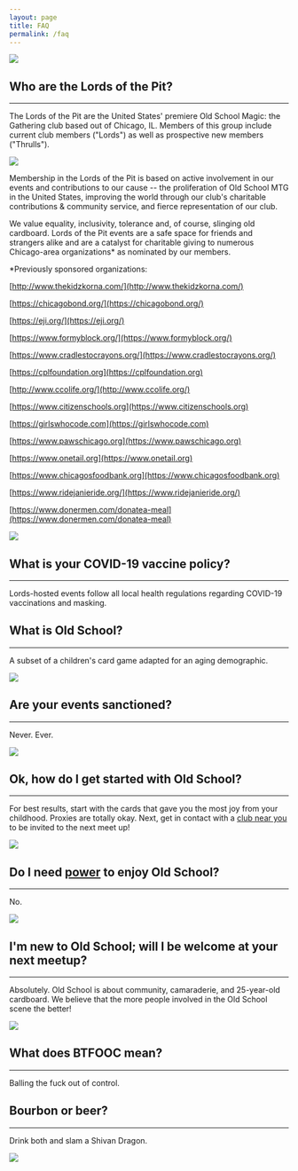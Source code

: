 ```yaml
---
layout: page
title: FAQ
permalink: /faq
---
```


![](/assets/images/site/faq.jpg)

## Who are the Lords of the Pit?

---

The Lords of the Pit are the United States' premiere Old School Magic: the Gathering club based out of Chicago, IL. Members of this group include current club members ("Lords") as well as prospective new members ("Thrulls").

![](/assets/images/2019/08/lotp.jpg)

Membership in the Lords of the Pit is based on active involvement in our events and contributions to our cause -- the proliferation of Old School MTG in the United States, improving the world through our club's charitable contributions & community service, and fierce representation of our club.

We value equality, inclusivity, tolerance and, of course, slinging old cardboard. Lords of the Pit events are a safe space for friends and strangers alike and are a catalyst for charitable giving to numerous Chicago-area organizations* as nominated by our members.

*Previously sponsored organizations:

[http://www.thekidzkorna.com/](http://www.thekidzkorna.com/)

[https://chicagobond.org/](https://chicagobond.org/)

[https://eji.org/](https://eji.org/)

[https://www.formyblock.org/](https://www.formyblock.org/)

[https://www.cradlestocrayons.org/](https://www.cradlestocrayons.org/)

[https://cplfoundation.org](https://cplfoundation.org)

[http://www.ccolife.org/](http://www.ccolife.org/)

[https://www.citizenschools.org](https://www.citizenschools.org)

[https://girlswhocode.com](https://girlswhocode.com)

[https://www.pawschicago.org](https://www.pawschicago.org)

[https://www.onetail.org](https://www.onetail.org)

[https://www.chicagosfoodbank.org](https://www.chicagosfoodbank.org)

[https://www.ridejanieride.org/](https://www.ridejanieride.org/)

[https://www.donermen.com/donatea-meal](https://www.donermen.com/donatea-meal)

![](/assets/images/2019/09/OSPB19LOTPFront.jpg)

## What is your COVID-19 vaccine policy?

---

Lords-hosted events follow all local health regulations regarding COVID-19 vaccinations and masking.

## What is Old School?

---

A subset of a children's card game adapted for an aging demographic.

![](/assets/images/2019/11/IMG_20191109_154113-1.jpg)

## Are your events sanctioned?

---

Never. Ever.

![](/assets/images/2023/newlords.jpg)

## Ok, how do I get started with Old School?

---

For best results, start with the cards that gave you the most joy from your childhood. Proxies are totally okay. Next, get in contact with a [club near you](/clubs) to be invited to the next meet up!

![](/assets/images/site/boiler-room.jpg)


## Do I need [power](https://en.wikipedia.org/wiki/Power_Nine) to enjoy Old School?

---

No.

![](/assets/images/2019/11/IMG_7946.jpg)

## I'm new to Old School; will I be welcome at your next meetup?

---

Absolutely. Old School is about community, camaraderie, and 25-year-old cardboard. We believe that the more people involved in the Old School scene the better!

![](/assets/images/2019/11/IMG-4935.JPG.png)

## What does BTFOOC mean?

---

Balling the fuck out of control.

## Bourbon or beer?

---

Drink both and slam a Shivan Dragon.

![](/assets/images/2019/12/LOTPtoydrive2019.jpg)
